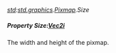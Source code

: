 _[std](../../modules/std/std-module.md):[std.graphics](../../modules/std/std-graphics.md).[Pixmap](../../modules/std/std-graphics-pixmap.md).Size_
##### Property Size:[Vec2i](../../modules/std/std-geom-vec2i.md)
The width and height of the pixmap.
